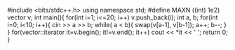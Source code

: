 
#include <bits/stdc++.h>
using namespace std;
#define MAXN ((int) 1e2)
vector<int> v;
int main(){
    for(int i=1; i<=20; i++)
        v.push_back(i);
    int a, b;
    for(int i=0; i<10; i++){
        cin >> a >> b;
        while( a < b){
            swap(v[a-1], v[b-1]);
            a++;
            b--;
         }
    }
    for(vector<int>::iterator it=v.begin(); it!=v.end(); it++)
        cout << *it << ' ';
	return 0;
}
